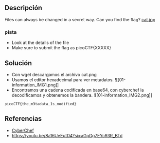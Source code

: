 
## Descripción 

Files can always be changed in a secret way. Can you find the flag? [cat.jpg](https://mercury.picoctf.net/static/7cf6a33f90deeeac5c73407a1bdc99b6/cat.jpg)
### pista

- Look at the details of the file
- Make sure to submit the flag as picoCTF{XXXXX}
## Solución

- Con wget descargamos el archivo cat.png
- Usamos el editor hexadecimal para ver metadatos.
![[01-information_IMG1.png]]
- Encontramos una cadena codificada en base64, con cyberchef la decodificamos y obtenemos la bandera.
![[01-information_IMG2.png]]



```
picoCTF{the_m3tadata_1s_modified}
```

## Referencias

- [CyberChef](https://cyberchef.org/)
- https://youtu.be/8a16UeEutD4?si=aGpGg7EYc93R_BTd